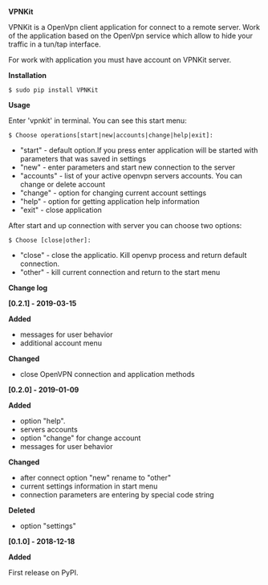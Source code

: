 **VPNKit**

VPNKit is a OpenVpn client application for connect to a remote server. Work of the application based on the OpenVpn service which allow to hide your traffic in a tun/tap interface.

For work with application you must have  account on VPNKit server.

**Installation**

    $ sudo pip install VPNKit

**Usage**

Enter 'vpnkit' in terminal. You can see this start menu:

    $ Choose operations[start|new|accounts|change|help|exit]: 

- "start" - default option.If you press enter application will be started with parameters that was saved in settings 
- "new" - enter parameters  and start new connection to the server
- "accounts" - list of your active openvpn servers accounts. You can change or delete account
- "change" - option for changing current account settings
- "help" - option for getting application help information
- "exit" - close application

After start and up connection with server you can choose two options:

    $ Choose [close|other]: 

- "close" - close the applicatio. Kill openvp process and return default connection.
- "other" - kill current connection and return to the start menu


**Change log**

**[0.2.1] - 2019-03-15**

 **Added**

- messages for user behavior
- additional account menu


**Changed**

- close OpenVPN connection and application methods


**[0.2.0] - 2019-01-09**

 **Added**

- option "help".
- servers accounts
- option "change" for change account
- messages for user behavior


**Changed**

- after connect option "new" rename to "other"
- current settings information in start menu 
- connection parameters are entering by special code string


**Deleted**
- option "settings"


**[0.1.0] - 2018-12-18**

  **Added**

First release on PyPI.
